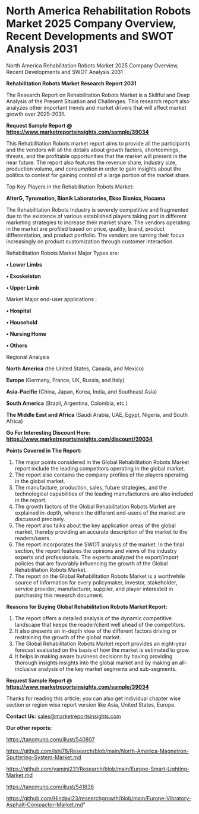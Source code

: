 # North America Rehabilitation Robots Market 2025 Company Overview, Recent Developments and SWOT Analysis 2031
North America Rehabilitation Robots Market 2025 Company Overview, Recent Developments and SWOT Analysis 2031

<strong>Rehabilitation Robots Market Research Report 2031</strong>

The Research Report on Rehabilitation Robots Market is a Skillful and Deep Analysis of the Present Situation and Challenges. This research report also analyzes other important trends and market drivers that will affect market growth over 2025-2031.

<strong>Request Sample Report @ <a href=https://www.marketreportsinsights.com/sample/39034>https://www.marketreportsinsights.com/sample/39034</a></strong>

This Rehabilitation Robots market report aims to provide all the participants and the vendors will all the details about growth factors, shortcomings, threats, and the profitable opportunities that the market will present in the near future. The report also features the revenue share, industry size, production volume, and consumption in order to gain insights about the politics to contest for gaining control of a large portion of the market share.

Top Key Players in the Rehabilitation Robots Market:

<strong>AlterG, Tyromotion, Bionik Laboratories, Ekso Bionics, Hocoma</strong>

The Rehabilitation Robots Industry is severely competitive and fragmented due to the existence of various established players taking part in different marketing strategies to increase their market share. The vendors operating in the market are profiled based on price, quality, brand, product differentiation, and product portfolio. The vendors are turning their focus increasingly on product customization through customer interaction.

Rehabilitation Robots Market Major Types are:

<strong>•  Lower Limbs

•  Exoskeleton

•  Upper Limb</strong>

Market Major end-user applications :

<strong>•  Hospital

•  Household

•  Nursing Home

•  Others</strong>

Regional Analysis

</u><strong><b>North America</b></strong> (the United States, Canada, and Mexico)

<strong><b>Europe </b></strong>(Germany, France, UK, Russia, and Italy)

<strong><b>Asia-Pacific</b></strong> (China, Japan, Korea, India, and Southeast Asia)

<strong><b>South America</b></strong> (Brazil, Argentina, Colombia, etc.)

<strong><b>The Middle East and Africa</b></strong> (Saudi Arabia, UAE, Egypt, Nigeria, and South Africa)

<strong>Go For Interesting Discount Here: <a href=https://www.marketreportsinsights.com/discount/39034>https://www.marketreportsinsights.com/discount/39034</a></strong>

<strong>Points Covered in The Report:</strong>
<ol>
  <li>The major points considered in the Global Rehabilitation Robots Market report include the leading competitors operating in the global market.</li>
  <li>The report also contains the company profiles of the players operating in the global market.</li>
  <li>The manufacture, production, sales, future strategies, and the technological capabilities of the leading manufacturers are also included in the report.</li>
  <li>The growth factors of the Global Rehabilitation Robots Market are explained in-depth, wherein the different end-users of the market are discussed precisely.</li>
  <li>The report also talks about the key application areas of the global market, thereby providing an accurate description of the market to the readers/users.</li>
  <li>The report incorporates the SWOT analysis of the market. In the final section, the report features the opinions and views of the industry experts and professionals. The experts analyzed the export/import policies that are favorably influencing the growth of the Global Rehabilitation Robots Market.</li>
  <li>The report on the Global Rehabilitation Robots Market is a worthwhile source of information for every policymaker, investor, stakeholder, service provider, manufacturer, supplier, and player interested in purchasing this research document.</li>
</ol>
<strong>Reasons for Buying Global Rehabilitation Robots Market Report:</strong>

<ol>
  <li>The report offers a detailed analysis of the dynamic competitive landscape that keeps the reader/client well ahead of the competitors.</li>
  <li>It also presents an in-depth view of the different factors driving or restraining the growth of the global market.</li>
  <li>The Global Rehabilitation Robots Market report provides an eight-year forecast evaluated on the basis of how the market is estimated to grow.</li>
  <li>It helps in making aware business decisions by having providing thorough insights insights into the global market and by making an all-inclusive analysis of the key market segments and sub-segments.</li>
</ol>
<strong>Request Sample Report @ <a href=https://www.marketreportsinsights.com/sample/39034>https://www.marketreportsinsights.com/sample/39034</a></strong>


Thanks for reading this article; you can also get individual chapter wise section or region wise report version like Asia, United States, Europe.

<strong>Contact Us:</strong>
sales@marketreportsinsights.com

<strong>Our other reports:</strong>

<a href=https://tanomuno.com/illust/540807>https://tanomuno.com/illust/540807</a>

<a href=https://github.com/Ishi78/Research/blob/main/North-America-Magnetron-Sputtering-System-Market.md>https://github.com/Ishi78/Research/blob/main/North-America-Magnetron-Sputtering-System-Market.md</a>

<a href=https://github.com/yamini231/Research/blob/main/Europe-Smart-Lighting-Market.md>https://github.com/yamini231/Research/blob/main/Europe-Smart-Lighting-Market.md</a>

<a href=https://tanomuno.com/illust/541838>https://tanomuno.com/illust/541838</a>

<a href=https://github.com/Hindavi23/researchgrowth/blob/main/Europe-Vibratory-Asphalt-Compactor-Market.md>https://github.com/Hindavi23/researchgrowth/blob/main/Europe-Vibratory-Asphalt-Compactor-Market.md</a>"

